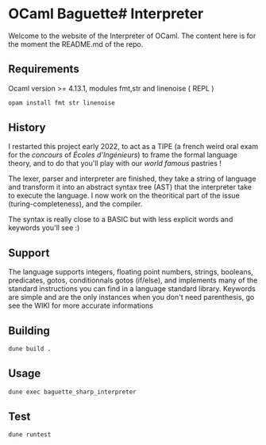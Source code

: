 # OCaml Baguette# Interpreter
Welcome to the website of the Interpreter of OCaml.
The content here is for the moment the README.md of the repo.


## Requirements
Ocaml version >= 4.13.1, modules fmt,str and linenoise ( REPL )

```sh
opam install fmt str linenoise
```


## History 

I restarted this project early 2022, to act as a TIPE (a french weird oral exam for the _concours_ of _Écoles d'Ingénieurs_) to frame the formal language theory, and to do that you'll play with our _world famous_ pastries !

The lexer, parser and interpreter are finished, they take a string of language and transform it into an abstract syntax tree (AST) that the interpreter take to execute the language. I now work on the theoritical part of the issue (turing-completeness), and the compiler.

The syntax is really close to a BASIC but with less explicit words and keywords you'll see :)

## Support

The language supports integers, floating point numbers, strings, booleans, predicates, gotos, conditionnals gotos (if/else), 
and implements many of the standard instructions you can find in a language standard library.
Keywords are simple and are the only instances when you don't need parenthesis, go see the WIKI for more accurate informations

## Building

```sh
dune build .
```

## Usage

```sh
dune exec baguette_sharp_interpreter
```

## Test

```sh
dune runtest
```